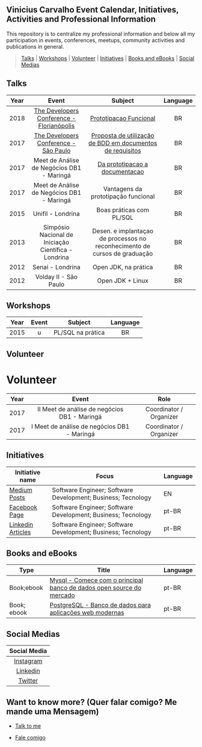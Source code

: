 ## Vinicius Carvalho Event Calendar, Initiatives, Activities and Professional Information

This repository is to centralize my professional information and below all my participation in events, conferences, meetups, community activities and publications in general.




> [Talks](#talks)  |  [Workshops](#workshops) |  [Volunteer](#volunteer)  |  [Initiatives](#initiatives) |  [Books and eBooks](#books-and-eBooks)  | [Social Medias](#social-medias) 


## Talks

| Year |                            Event                             |                           Subject                            | Language |
| :--: | :----------------------------------------------------------: | :----------------------------------------------------------: | :------: |
| 2018 | [The Developers Conference - Florianópolis](http://www.thedevelopersconference.com.br) | [Prototipacao Funcional](https://www.slideshare.net/viniciuscdes/prototipacao-funcional) |    BR    |
| 2017 | [The Developers Conference - São Paulo](http://www.thedevelopersconference.com.br) | [Proposta de utilização de BDD em documentos de requisitos](https://www.slideshare.net/viniciuscdes/proposta-de-utilizao-de-bdd-em-documentos-de-requisitos) |    BR    |
| 2017 |          Meet de Análise de Negócios DB1 - Maringá           | [Da prototipacao a documentacao](https://www.slideshare.net/viniciuscdes/da-prototipacao-a-documentacao) |    BR    |
| 2017 |          Meet de Análise de Negócios DB1 - Maringá           |             Vantagens da prototipação funcional              |    BR    |
| 2015 |                      Unifil - Londrina                       |                   Boas práticas com PL/SQL                   |    BR    |
| 2013 |     Simpósio Nacional de Iniciação Científica - Londrina     | Desen. e implantaçao de processos no reconhecimento de cursos de graduação |    BR    |
| 2012 |                       Senai - Londrina                       |                     Open JDK, na prática                     |    BR    |
| 2012 |                    Volday II - São Paulo                     |                       Open JDK + Linux                       |    BR    |



## Workshops

| Year | Event |      Subject      | Language |
| :--: | :---: | :---------------: | :------: |
| 2015 |   u   | PL/SQL na prática |    BR    |



## Volunteer
# Volunteer


| Year  | Event | Role |
| :---: | :---: | :--: |
| 2017 | II Meet de análise de negócios DB1 - Maringá      |    Coordinator / Organizer   |
| 2017 | I Meet de análise de negócios DB1 - Maringá      |    Coordinator / Organizer   |



## Initiatives

| Initiative name                      | Focus | Language |
| ------------------------------------ | ----- | -------- |
| [Medium Posts](https://medium.com/@viniciuscarvalho) |  Software Engineer; Software Development; Business; Tecnology      |  EN |
| [Facebook Page](https://www.facebook.com/viniciuscdes/) |  Software Engineer; Software Development; Business; Tecnology      |  pt-BR |
| [Linkedin Articles](https://www.linkedin.com/in/viniciuscdes/detail/recent-activity/posts/) |  Software Engineer; Software Development; Business; Tecnology      |  pt-BR |



## Books and eBooks

|Type |	Title |	Language |
| ------------------------------------ | ----- | -------- |
|Book;ebook | [Mysql - Comece com o principal banco de dados open source do mercado](https://www.casadocodigo.com.br/products/livro-banco-mysql) |pt-BR|
|Book; ebook | [PostgreSQL - Banco de dados para aplicações web modernas](https://www.casadocodigo.com.br/products/livro-postgresql)  | pt-BR |



## Social Medias

| Social Media |
| :----------------: |
| [Instagram](https://www.instagram.com/viniciuscdes) |
| [Linkedin](https://www.linkedin.com/in/viniciuscdes) |
| [Twitter](https://www.twitter.com/viniciuscdes) |


## Want to know more? (Quer falar comigo? Me mande uma Mensagem)

- [Talk to me](#https://goo.gl/forms/Q6ZBzqPZmUc3mXFe2)

- [Fale comigo](#https://goo.gl/forms/Q6ZBzqPZmUc3mXFe2)
